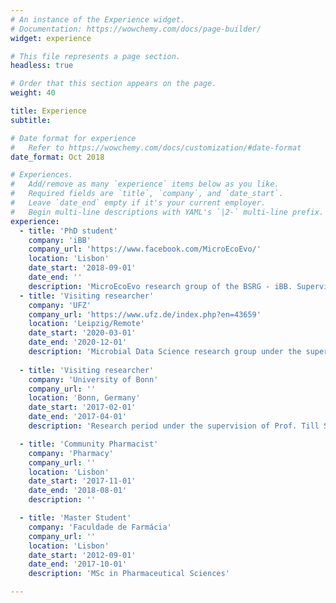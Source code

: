 ```yaml
---
# An instance of the Experience widget.
# Documentation: https://wowchemy.com/docs/page-builder/
widget: experience

# This file represents a page section.
headless: true

# Order that this section appears on the page.
weight: 40

title: Experience
subtitle:

# Date format for experience
#   Refer to https://wowchemy.com/docs/customization/#date-format
date_format: Oct 2018

# Experiences.
#   Add/remove as many `experience` items below as you like.
#   Required fields are `title`, `company`, and `date_start`.
#   Leave `date_end` empty if it's your current employer.
#   Begin multi-line descriptions with YAML's `|2-` multi-line prefix.
experience:
  - title: 'PhD student'
    company: 'iBB'
    company_url: 'https://www.facebook.com/MicroEcoEvo/'
    location: 'Lisbon'
    date_start: '2018-09-01'
    date_end: ''
    description: 'MicroEcoEvo research group of the BSRG - iBB. Supervisors: Prof. Rodrigo Costa and Dr. Tina Keller-Costa.'
  - title: 'Visiting researcher'
    company: 'UFZ'
    company_url: 'https://www.ufz.de/index.php?en=43659'
    location: 'Leipzig/Remote'
    date_start: '2020-03-01'
    date_end: '2020-12-01'
    description: 'Microbial Data Science research group under the supervision of Dr. Ulisses Nunes da Rocha.'
        
  - title: 'Visiting researcher'
    company: 'University of Bonn'
    company_url: ''
    location: 'Bonn, Germany'
    date_start: '2017-02-01'
    date_end: '2017-04-01'
    description: 'Research period under the supervision of Prof. Till Schaberle at the Institute of Pharmaceutical Biology, resulting in my Master Thesis. Supported by the Erasmus programme.'

  - title: 'Community Pharmacist'
    company: 'Pharmacy'
    company_url: ''
    location: 'Lisbon'
    date_start: '2017-11-01'
    date_end: '2018-08-01'
    description: ''

  - title: 'Master Student'
    company: 'Faculdade de Farmácia'
    company_url: ''
    location: 'Lisbon'
    date_start: '2012-09-01'
    date_end: '2017-10-01'
    description: 'MSc in Pharmaceutical Sciences'

---
```

